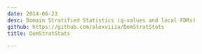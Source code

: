 ```yaml
---
date: 2014-06-23
desc: Domain Stratified Statistics (q-values and local FDRs)
github: https://github.com/alexviiia/DomStratStats
title: DomStratStats

---
```

